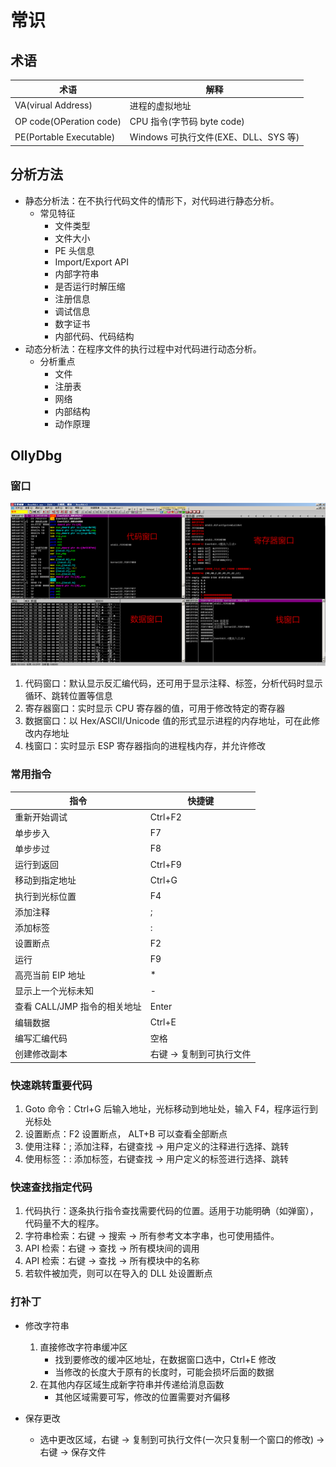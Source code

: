# 常识

## 术语

术语 | 解释
---|---
VA(virual Address) | 进程的虚拟地址
OP code(OPeration code) | CPU 指令(字节码 byte code)
PE(Portable Executable) | Windows 可执行文件(EXE、DLL、SYS 等)

## 分析方法

* 静态分析法：在不执行代码文件的情形下，对代码进行静态分析。
  * 常见特征
    * 文件类型
    * 文件大小
    * PE 头信息
    * Import/Export API
    * 内部字符串
    * 是否运行时解压缩
    * 注册信息
    * 调试信息
    * 数字证书
    * 内部代码、代码结构
* 动态分析法：在程序文件的执行过程中对代码进行动态分析。
  * 分析重点
    * 文件
    * 注册表
    * 网络
    * 内部结构
    * 动作原理

## OllyDbg

### 窗口

![窗口](attach/2022-08-18-21-17-18.png)

1. 代码窗口：默认显示反汇编代码，还可用于显示注释、标签，分析代码时显示循环、跳转位置等信息
2. 寄存器窗口：实时显示 CPU 寄存器的值，可用于修改特定的寄存器
3. 数据窗口：以 Hex/ASCII/Unicode 值的形式显示进程的内存地址，可在此修改内存地址
4. 栈窗口：实时显示 ESP 寄存器指向的进程栈内存，并允许修改

### 常用指令

指令 | 快捷键
------- | -------
重新开始调试 | Ctrl+F2
单步步入 | F7
单步步过 | F8
运行到返回 | Ctrl+F9
移动到指定地址 | Ctrl+G
执行到光标位置 | F4
添加注释 | ;
添加标签 | :
设置断点 | F2
运行 | F9
高亮当前 EIP 地址 | *
显示上一个光标未知 | -
查看 CALL/JMP 指令的相关地址 | Enter
编辑数据 | Ctrl+E
编写汇编代码 | 空格
创建修改副本 | 右键 -> 复制到可执行文件

### 快速跳转重要代码

1. Goto 命令：Ctrl+G 后输入地址，光标移动到地址处，输入 F4，程序运行到光标处
2. 设置断点：F2 设置断点， ALT+B 可以查看全部断点
3. 使用注释：; 添加注释，右键查找 -> 用户定义的注释进行选择、跳转
4. 使用标签：: 添加标签，右键查找 -> 用户定义的标签进行选择、跳转

### 快速查找指定代码

1. 代码执行：逐条执行指令查找需要代码的位置。适用于功能明确（如弹窗），代码量不大的程序。
2. 字符串检索：右键 -> 搜索 -> 所有参考文本字串，也可使用插件。
3. API 检索：右键 -> 查找 -> 所有模块间的调用
4. API 检索：右键 -> 查找 -> 所有模块中的名称
5. 若软件被加壳，则可以在导入的 DLL 处设置断点

### 打补丁

* 修改字符串
  1. 直接修改字符串缓冲区
     * 找到要修改的缓冲区地址，在数据窗口选中，Ctrl+E 修改
     * 当修改的长度大于原有的长度时，可能会损坏后面的数据
  2. 在其他内存区域生成新字符串并传递给消息函数
     * 其他区域需要可写，修改的位置需要对齐偏移

* 保存更改
  * 选中更改区域，右键 -> 复制到可执行文件(一次只复制一个窗口的修改) -> 右键 -> 保存文件
